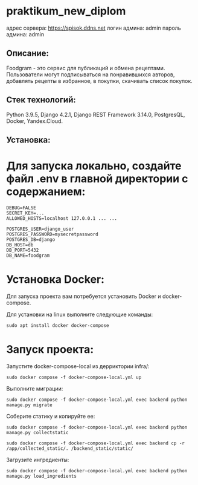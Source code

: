 # praktikum_new_diplom
адрес сервера: https://spisok.ddns.net
логин админа: admin
пароль админа: admin

## Описание:
Foodgram - это сервис для публикаций и обмена рецептами. Пользователи могут подписываться на понравившихся авторов, добавлять рецепты в избранное, в покупки, скачивать список покупок.

## Стек технологий:
Python 3.9.5, Django 4.2.1, Django REST Framework 3.14.0, PostgresQL, Docker, Yandex.Cloud.

## Установка:
# Для запуска локально, создайте файл .env в главной директории с содержанием:
```
DEBUG=FALSE
SECRET_KEY=...
ALLOWED_HOSTS=localhost 127.0.0.1 ... ...

POSTGRES_USER=django_user
POSTGRES_PASSWORD=mysecretpassword
POSTGRES_DB=django
DB_HOST=db
DB_PORT=5432
DB_NAME=foodgram
```
# Установка Docker:
Для запуска проекта вам потребуется установить Docker и docker-compose.

Для установки на linux выполните следующие команды:
```
sudo apt install docker docker-compose
```

# Запуск проекта:
Запустите docker-compose-local из дерриктории infra/:
```
sudo docker compose -f docker-compose-local.yml up
```
Выполните миграции:
```
sudo docker compose -f docker-compose-local.yml exec backend python manage.py migrate
```
Соберите статику и копируйте ее:
```
sudo docker compose -f docker-compose-local.yml exec backend python manage.py collectstatic
```
```
sudo docker compose -f docker-compose-local.yml exec backend cp -r /app/collected_static/. /backend_static/static/
```
Загрузите ингредиенты:
```
sudo docker compose -f docker-compose-local.yml exec backend python manage.py load_ingredients
```